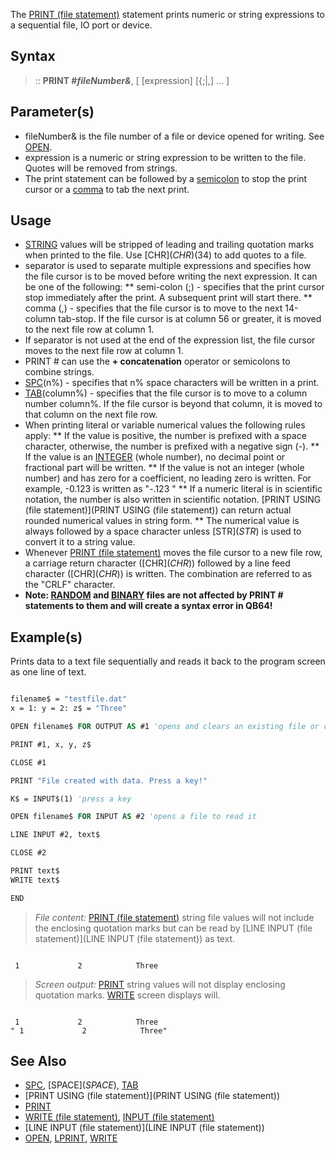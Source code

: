 The [PRINT (file statement)](PRINT (file statement)) statement prints numeric or string expressions to a sequential file, IO port or device.


## Syntax

> :: **PRINT #*fileNumber&***, [ [expression] [{;|,] ... ]


## Parameter(s)

* fileNumber& is the file number of a file or device opened for writing. See [OPEN](OPEN).
* expression is a numeric or string expression to be written to the file. Quotes will be removed from strings.
* The print statement can be followed by a [semicolon](semicolon) to stop the print cursor or a [comma](comma) to tab the next print.


## Usage

* [STRING](STRING) values will be stripped of leading and trailing quotation marks when printed to the file. Use [CHR$](CHR$)(34) to add quotes to a file.
* separator is used to separate multiple expressions and specifies how the file cursor is to be moved before writing the next expression. It can be one of the following:
** semi-colon (;) - specifies that the print cursor stop immediately after the print. A subsequent print will start there.
** comma (,) - specifies that the file cursor is to move to the next 14-column tab-stop. If the file cursor is at column 56 or greater, it is moved to the next file row at column 1.
* If separator is not used at the end of the expression list, the file cursor moves to the next file row at column 1.
* PRINT # can use the **+ concatenation** operator or semicolons to combine strings.
* [SPC](SPC)(n%) - specifies that n% space characters will be written in a print.
* [TAB](TAB)(column%) - specifies that the file cursor is to move to a column number column%. If the file cursor is beyond that column, it is moved to that column on the next file row.
* When printing literal or variable numerical values the following rules apply:
** If the value is positive, the number is prefixed with a space character, otherwise, the number is prefixed with a negative sign (-).
** If the value is an [INTEGER](INTEGER) (whole number), no decimal point or fractional part will be written.
** If the value is not an integer (whole number) and has zero for a coefficient, no leading zero is written. For example, -0.123 is written as "-.123 "
** If a numeric literal is in scientific notation, the number is also written in scientific notation. [PRINT USING (file statement)](PRINT USING (file statement)) can return actual rounded numerical values in string form.
** The numerical value is always followed by a space character unless [STR$](STR$) is used to convert it to a string value.
* Whenever [PRINT (file statement)](PRINT (file statement)) moves the file cursor to a new file row, a carriage return character ([CHR$](CHR$)) followed by a line feed character ([CHR$](CHR$)) is written. The combination are referred to as the "CRLF" character.
* **Note: [RANDOM](RANDOM) and [BINARY](BINARY) files are not affected by PRINT # statements to them and will create a syntax error in QB64!**


## Example(s)
 Prints data to a text file sequentially and reads it back to the program screen as one line of text.

```vb

filename$ = "testfile.dat" 
x = 1: y = 2: z$ = "Three" 

OPEN filename$ FOR OUTPUT AS #1 'opens and clears an existing file or creates new empty file 

PRINT #1, x, y, z$ 

CLOSE #1 

PRINT "File created with data. Press a key!" 

K$ = INPUT$(1) 'press a key 

OPEN filename$ FOR INPUT AS #2 'opens a file to read it 

LINE INPUT #2, text$ 

CLOSE #2 

PRINT text$ 
WRITE text$

END 

```
>  *File content:* [PRINT (file statement)](PRINT (file statement)) string file values will not include the enclosing quotation marks but can be read by [LINE INPUT (file statement)](LINE INPUT (file statement)) as text.  

```text

 1             2            Three 
```

>  *Screen output:* [PRINT](PRINT) string values will not display enclosing quotation marks. [WRITE](WRITE) screen displays will.

```text

 1             2            Three
" 1             2            Three"

```



## See Also

* [SPC](SPC), [SPACE$](SPACE$), [TAB](TAB)
* [PRINT USING (file statement)](PRINT USING (file statement))
* [PRINT](PRINT)
* [WRITE (file statement)](WRITE (file statement)), [INPUT (file statement)](INPUT (file statement))
* [LINE INPUT (file statement)](LINE INPUT (file statement))
* [OPEN](OPEN), [LPRINT](LPRINT), [WRITE](WRITE)





